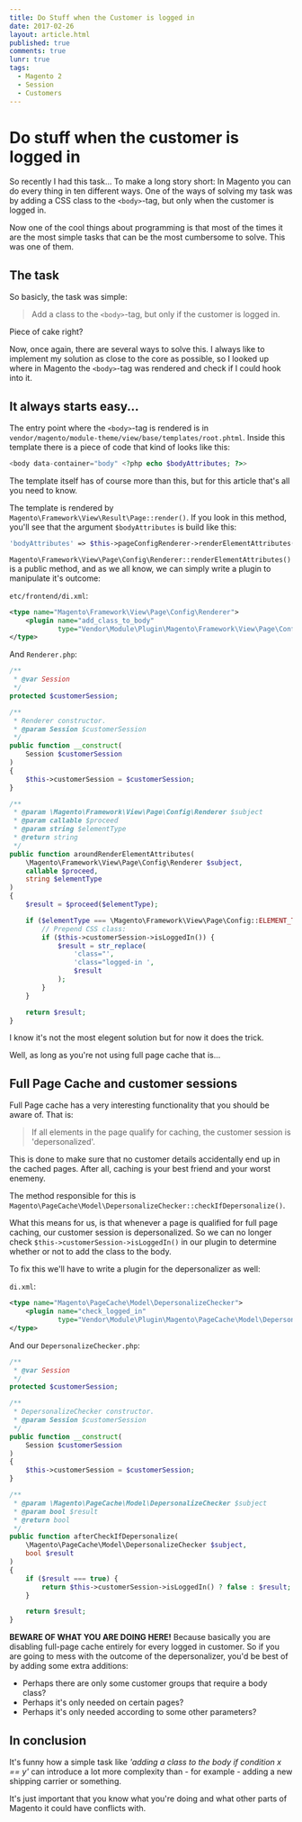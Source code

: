 ```yaml
---
title: Do Stuff when the Customer is logged in
date: 2017-02-26
layout: article.html
published: true
comments: true
lunr: true
tags:
  - Magento 2
  - Session
  - Customers
---
```


# Do stuff when the customer is logged in

So recently I had this task... To make a long story short: In Magento you can do every thing in ten different ways. One of the ways of solving my task was by adding a CSS class to the `<body>`-tag, but only when the customer is logged in.

Now one of the cool things about programming is that most of the times it are the most simple tasks that can be the most cumbersome to solve. This was one of them.

## The task

So basicly, the task was simple:

> Add a class to the `<body>`-tag, but only if the customer is logged in.

Piece of cake right?

Now, once again, there are several ways to solve this. I always like to implement my solution as close to the core as possible, so I looked up where in Magento the `<body>`-tag was rendered and check if I could hook into it.

## It always starts easy...

The entry point where the `<body>`-tag is rendered is in `vendor/magento/module-theme/view/base/templates/root.phtml`. Inside this template there is a piece of code that kind of looks like this:

```php
<body data-container="body" <?php echo $bodyAttributes; ?>>
```

The template itself has of course more than this, but for this article that's all you need to know.

The template is rendered by `Magento\Framework\View\Result\Page::render()`. If you look in this method, you'll see that the argument `$bodyAttributes` is build like this:

```php
'bodyAttributes' => $this->pageConfigRenderer->renderElementAttributes($config::ELEMENT_TYPE_BODY),
```

`Magento\Framework\View\Page\Config\Renderer::renderElementAttributes()` is a public method, and as we all know, we can simply write a plugin to manipulate it's outcome:

`etc/frontend/di.xml`:

```xml
<type name="Magento\Framework\View\Page\Config\Renderer">
    <plugin name="add_class_to_body"
            type="Vendor\Module\Plugin\Magento\Framework\View\Page\Config\Renderer"/>
</type>
```

And `Renderer.php`:

```php
/**
 * @var Session
 */
protected $customerSession;

/**
 * Renderer constructor.
 * @param Session $customerSession
 */
public function __construct(
    Session $customerSession
)
{
    $this->customerSession = $customerSession;
}

/**
 * @param \Magento\Framework\View\Page\Config\Renderer $subject
 * @param callable $proceed
 * @param string $elementType
 * @return string
 */
public function aroundRenderElementAttributes(
    \Magento\Framework\View\Page\Config\Renderer $subject,
    callable $proceed,
    string $elementType
)
{
    $result = $proceed($elementType);

    if ($elementType === \Magento\Framework\View\Page\Config::ELEMENT_TYPE_BODY) {
        // Prepend CSS class:
        if ($this->customerSession->isLoggedIn()) {
            $result = str_replace(
                'class="', 
                'class="logged-in ', 
                $result
            );
        }
    }

    return $result;
}
```

I know it's not the most elegent solution but for now it does the trick.

Well, as long as you're not using full page cache that is...

## Full Page Cache and customer sessions

Full Page cache has a very interesting functionality that you should be aware of. That is: 

> If all elements in the page qualify for caching, the customer session is 'depersonalized'.

This is done to make sure that no customer details accidentally end up in the cached pages. After all, caching is your best friend and your worst enemeny.

The method responsible for this is `Magento\PageCache\Model\DepersonalizeChecker::checkIfDepersonalize()`.

What this means for us, is that whenever a page is qualified for full page caching, our customer session is depersonalized. So we can no longer check `$this->customerSession->isLoggedIn()` in our plugin to determine whether or not to add the class to the body.

To fix this we'll have to write a plugin for the depersonalizer as well:

`di.xml`:

```xml
<type name="Magento\PageCache\Model\DepersonalizeChecker">
    <plugin name="check_logged_in"
            type="Vendor\Module\Plugin\Magento\PageCache\Model\DepersonalizeChecker"/>
</type>
```

And our `DepersonalizeChecker.php`:

```php
/**
 * @var Session
 */
protected $customerSession;

/**
 * DepersonalizeChecker constructor.
 * @param Session $customerSession
 */
public function __construct(
    Session $customerSession
)
{
    $this->customerSession = $customerSession;
}

/**
 * @param \Magento\PageCache\Model\DepersonalizeChecker $subject
 * @param bool $result
 * @return bool
 */
public function afterCheckIfDepersonalize(
    \Magento\PageCache\Model\DepersonalizeChecker $subject,
    bool $result
)
{
    if ($result === true) {
        return $this->customerSession->isLoggedIn() ? false : $result;
    }

    return $result;
}
```

**BEWARE OF WHAT YOU ARE DOING HERE!** Because basically you are disabling full-page cache entirely for every logged in customer. So if you are going to mess with the outcome of the depersonalizer, you'd be best of by adding some extra additions:

- Perhaps there are only some customer groups that require a body class?
- Perhaps it's only needed on certain pages?
- Perhaps it's only needed according to some other parameters?

## In conclusion

It's funny how a simple task like _'adding a class to the body if condition x == y'_ can introduce a lot more complexity than - for example - adding a new shipping carrier or something.

It's just important that you know what you're doing and what other parts of Magento it could have conflicts with.